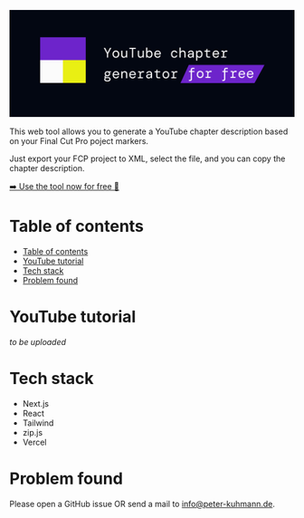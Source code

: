 ![Banner of the YouTube chapter generator](docs/docs-logo.jpg)

This web tool allows you to generate a YouTube chapter description
based on your Final Cut Pro poject markers.

Just export your FCP project to XML, select the file, and you can
copy the chapter description.

[➡️ Use the tool now for free 🔗](https://yt-chapter-generator.peter-kuhmann.de/)

# Table of contents

<!-- TOC -->
* [Table of contents](#table-of-contents)
* [YouTube tutorial](#youtube-tutorial)
* [Tech stack](#tech-stack)
* [Problem found](#problem-found)
<!-- TOC -->

# YouTube tutorial

_to be uploaded_

# Tech stack
- Next.js
- React
- Tailwind
- zip.js
- Vercel

# Problem found

Please open a GitHub issue OR send a mail to [info@peter-kuhmann.de](mailto:info@peter-kuhmann.de).